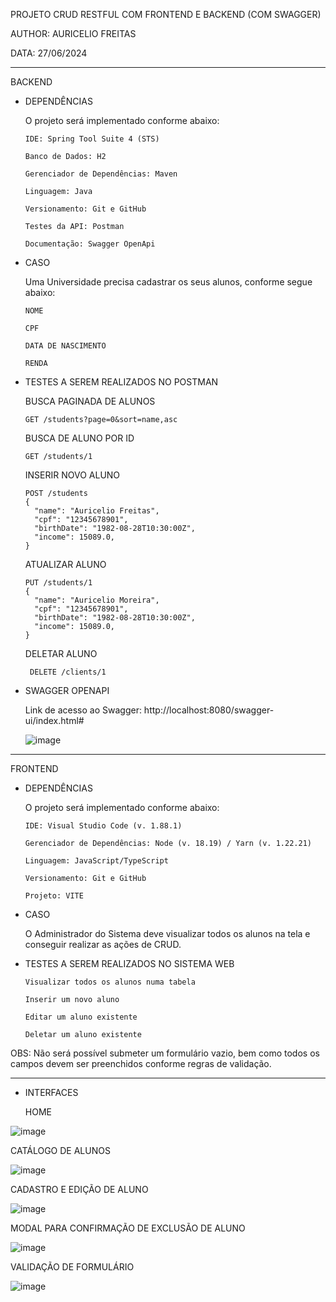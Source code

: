 PROJETO CRUD RESTFUL COM FRONTEND E BACKEND (COM SWAGGER)

AUTHOR: AURICELIO FREITAS

DATA: 27/06/2024

-----------------------------------------------------------
BACKEND

- DEPENDÊNCIAS 

    O projeto será implementado conforme abaixo: 
    
      IDE: Spring Tool Suite 4 (STS)

      Banco de Dados: H2

      Gerenciador de Dependências: Maven

      Linguagem: Java

      Versionamento: Git e GitHub

      Testes da API: Postman

      Documentação: Swagger OpenApi



- CASO

    Uma Universidade precisa cadastrar os seus alunos, conforme segue abaixo:
  
      NOME
  
      CPF
  
      DATA DE NASCIMENTO
  
      RENDA 


- TESTES A SEREM REALIZADOS NO POSTMAN

    BUSCA PAGINADA DE ALUNOS
    
      GET /students?page=0&sort=name,asc
    
    BUSCA DE ALUNO POR ID
    
      GET /students/1
    
    INSERIR NOVO ALUNO
    
      POST /students
      {
        "name": "Auricelio Freitas",
        "cpf": "12345678901",
        "birthDate": "1982-08-28T10:30:00Z",
        "income": 15089.0,
      }
  
    ATUALIZAR ALUNO
    
      PUT /students/1
      {
        "name": "Auricelio Moreira",
        "cpf": "12345678901",
        "birthDate": "1982-08-28T10:30:00Z",
        "income": 15089.0,
      }
  
    DELETAR ALUNO
    
       DELETE /clients/1


- SWAGGER OPENAPI

  Link de acesso ao Swagger: http://localhost:8080/swagger-ui/index.html#

    ![image](https://github.com/auriceliof/unifametro-afdpw-CRUD/assets/4201131/212eb08a-9600-4aa7-81e2-1c2d796a9ea7)

  
-----------------------------------------------------------
FRONTEND

- DEPENDÊNCIAS 

    O projeto será implementado conforme abaixo: 
    
      IDE: Visual Studio Code (v. 1.88.1)
      
      Gerenciador de Dependências: Node (v. 18.19) / Yarn (v. 1.22.21)

      Linguagem: JavaScript/TypeScript

      Versionamento: Git e GitHub

      Projeto: VITE



- CASO

    O Administrador do Sistema deve visualizar todos os alunos na tela e conseguir realizar as ações de CRUD.

  
  
- TESTES A SEREM REALIZADOS NO SISTEMA WEB

      Visualizar todos os alunos numa tabela 
        
      Inserir um novo aluno
    
      Editar um aluno existente
    
      Deletar um aluno existente

OBS: Não será possível submeter um formulário vazio, bem como todos os campos devem ser preenchidos conforme regras de validação.

  
-----------------------------------------------------------
- INTERFACES

  HOME

![image](https://github.com/user-attachments/assets/2bba479c-86d7-49df-94aa-fce8c8220500)




  CATÁLOGO DE ALUNOS

![image](https://github.com/user-attachments/assets/73501ef8-a3f1-44f9-90c1-e48116cd6b15)




  CADASTRO E EDIÇÃO DE ALUNO

![image](https://github.com/user-attachments/assets/097c1a7c-3373-480f-a4a6-cd5f0eeb34ca)




MODAL PARA CONFIRMAÇÃO DE EXCLUSÃO DE ALUNO

![image](https://github.com/user-attachments/assets/43cdd911-14e7-446a-b4f2-4c4180511de4)



VALIDAÇÃO DE FORMULÁRIO

![image](https://github.com/user-attachments/assets/00d8cda0-d39d-4644-baa2-16a00856891d)

    
